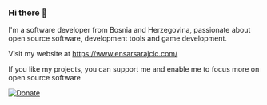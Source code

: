 ### Hi there 👋

I'm a software developer from Bosnia and Herzegovina, passionate about open source software, development tools and game development.  

Visit my website at https://www.ensarsarajcic.com/

If you like my projects, you can support me and enable me to focus more on open source software  

[![Donate](https://liberapay.com/assets/widgets/donate.svg)](https://liberapay.com/esensar/donate)

<!--
**esensar/esensar** is a ✨ _special_ ✨ repository because its `README.md` (this file) appears on your GitHub profile.

Here are some ideas to get you started:

- 🔭 I’m currently working on ...
- 🌱 I’m currently learning ...
- 👯 I’m looking to collaborate on ...
- 🤔 I’m looking for help with ...
- 💬 Ask me about ...
- 📫 How to reach me: ...
- 😄 Pronouns: ...
- ⚡ Fun fact: ...
-->
